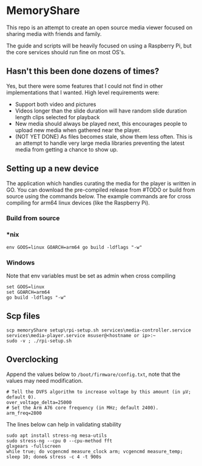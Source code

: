 # MemoryShare
This repo is an attempt to create an open source media viewer focused on sharing media with friends and family.

The guide and scripts will be heavily focused on using a Raspberry Pi, but the core services should run fine on most OS's.

## Hasn't this been done dozens of times?
Yes, but there were some features that I could not find in other implementations that I wanted.
High level requirements were:
* Support both video and pictures
* Videos longer than the slide duration will have random slide duration length clips selected for playback
* New media should always be played next, this encourages people to upload new media when gathered near the player.
* (NOT YET DONE) As files becomes stale, show them less often. This is an attempt to handle very large media libraries preventing the latest media from getting a chance to show up.

## Setting up a new  device

The application which handles curating the media for the player is written in GO. You can download the pre-compiled release from #TODO or build from source using the commands below. The example commands are for cross compiling for arm64 linux devices (like the Raspberry Pi).
### Build from source
### *nix
```shell
env GOOS=linux GOARCH=arm64 go build -ldflags "-w"
```
### Windows
Note that env variables must be set as admin when cross compiling
```shell
set GOOS=linux
set GOARCH=arm64
go build -ldflags "-w"
```

## Scp files
```shell
scp memoryShare setup\rpi-setup.sh services\media-controller.service services\media-player.service msuser@<hostname or ip>:~
sudo -v ; ./rpi-setup.sh
```


## Overclocking
Append the values below to `/boot/firmware/config.txt`, note that the values may need modification.
```
# Tell the DVFS algorithm to increase voltage by this amount (in µV; default 0).
over_voltage_delta=25000
# Set the Arm A76 core frequency (in MHz; default 2400).
arm_freq=2800
```
The lines below can help in validating stability
```
sudo apt install stress-ng mesa-utils
sudo stress-ng --cpu 0 --cpu-method fft
glxgears -fullscreen
while true; do vcgencmd measure_clock arm; vcgencmd measure_temp; sleep 10; done& stress -c 4 -t 900s
```
